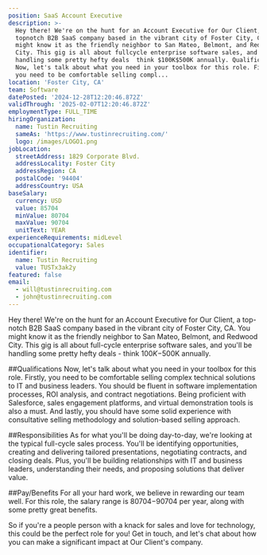 ```yaml
---
position: SaaS Account Executive
description: >-
  Hey there! We're on the hunt for an Account Executive for Our Client, a
  topnotch B2B SaaS company based in the vibrant city of Foster City, CA. You
  might know it as the friendly neighbor to San Mateo, Belmont, and Redwood
  City. This gig is all about fullcycle enterprise software sales, and you'll be
  handling some pretty hefty deals  think $100K$500K annually. Qualifications
  Now, let's talk about what you need in your toolbox for this role. Firstly,
  you need to be comfortable selling compl...
location: 'Foster City, CA'
team: Software
datePosted: '2024-12-28T12:20:46.872Z'
validThrough: '2025-02-07T12:20:46.872Z'
employmentType: FULL_TIME
hiringOrganization:
  name: Tustin Recruiting
  sameAs: 'https://www.tustinrecruiting.com/'
  logo: /images/LOGO1.png
jobLocation:
  streetAddress: 1829 Corporate Blvd.
  addressLocality: Foster City
  addressRegion: CA
  postalCode: '94404'
  addressCountry: USA
baseSalary:
  currency: USD
  value: 85704
  minValue: 80704
  maxValue: 90704
  unitText: YEAR
experienceRequirements: midLevel
occupationalCategory: Sales
identifier:
  name: Tustin Recruiting
  value: TUSTx3ak2y
featured: false
email:
  - will@tustinrecruiting.com
  - john@tustinrecruiting.com
---
```




Hey there! We're on the hunt for an Account Executive for Our Client, a top-notch B2B SaaS company based in the vibrant city of Foster City, CA. You might know it as the friendly neighbor to San Mateo, Belmont, and Redwood City. This gig is all about full-cycle enterprise software sales, and you'll be handling some pretty hefty deals - think $100K-$500K annually.

##Qualifications
Now, let's talk about what you need in your toolbox for this role. Firstly, you need to be comfortable selling complex technical solutions to IT and business leaders. You should be fluent in software implementation processes, ROI analysis, and contract negotiations. Being proficient with Salesforce, sales engagement platforms, and virtual demonstration tools is also a must. And lastly, you should have some solid experience with consultative selling methodology and solution-based selling approach. 

##Responsibilities
As for what you'll be doing day-to-day, we're looking at the typical full-cycle sales process. You'll be identifying opportunities, creating and delivering tailored presentations, negotiating contracts, and closing deals. Plus, you'll be building relationships with IT and business leaders, understanding their needs, and proposing solutions that deliver value.

##Pay/Benefits
For all your hard work, we believe in rewarding our team well. For this role, the salary range is $80704-$90704 per year, along with some pretty great benefits.

So if you're a people person with a knack for sales and love for technology, this could be the perfect role for you! Get in touch, and let's chat about how you can make a significant impact at Our Client's company.
